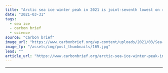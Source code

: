 ```yaml
---
title: "Arctic sea ice winter peak in 2021 is joint-seventh lowest on record"
date: "2021-03-31"
tags: 
  - sea ice
  - carbon brief
  - science
source: "carbon brief"
image_url: "https://www.carbonbrief.org/wp-content/uploads/2021/03/Sea-ice-in-Svalbard-107x71.jpg"
image_fp: "/assets/img/post_thumbnails/165.jpg"
lead: ""
article_url: "https://www.carbonbrief.org/arctic-sea-ice-winter-peak-in-2021-is-joint-seventh-lowest-on-record"
---
```


---
